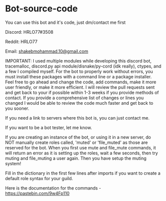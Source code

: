 # Bot-source-code
You can use this bot and it's code, just dm/contact me first
 
Discord: HRLO77#3508
 
Reddit: HRLO77
 
Email: shakebmohammad.10@gmail.com
 
IMPORTANT: I used multiple modules while developing this discord bot, tracemalloc, discord.py api module/disnake/py-cord (idk really), ctypes, and a few I compiled myself. For the bot to properly work without errors, you must install these packages with a command line or a package installer. Feel free to go ahead and change the code, add commands, make it more user friendly, or make it more efficient.
I will review the pull requests sent and get back to your if possible within 1-3 weeks if you provide methods of contact. If you provide a comprehensive list of changes or lines you changed I would be able to review the code much faster and get back to you sooner.

If you need a link to servers where this bot is, you can just contact me.

If you want to be a bot tester, let me know.

If you are creating an instance of the bot, or using it in a new server, do NOT manually create roles called, 'muted' or 'file_muted' as those are reserved for the bot. When you first use mute and file_mute commands, it will return an error as it is setting up the roles, wait a few seconds, then try muting and file_muting a user again. Then you have setup the muting system!

Fill in the dictionary in the first few lines after imports if you want to create a default role syntax for your guild.


Here is the documentation for the commands - https://pastebin.com/9w4Fp110
